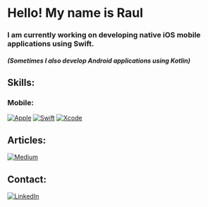 # Hello! My name is Raul 
### I am currently working on developing native iOS mobile applications using Swift.
##### (Sometimes I also develop Android applications using Kotlin)

## Skills:
### Mobile:
[![Apple](https://img.shields.io/badge/iOS-999999?style=for-the-badge&logo=apple&logoColor=white&labelColor=101010)]() [![Swift](https://img.shields.io/badge/Swift-FA7343?style=for-the-badge&logo=swift&logoColor=white&labelColor=101010)]() [![Xcode](https://img.shields.io/badge/Xcode-1575F9?style=for-the-badge&logo=xcode&logoColor=white&labelColor=101010)]()

## Articles:
[![Medium](https://img.shields.io/badge/Medium-12100E?style=for-the-badge&logo=medium&logoColor=white)](https://medium.com/@raulpascual)

## Contact: 
[![LinkedIn](https://img.shields.io/badge/LinkedIn-Raul_Pascual-0077B5?style=for-the-badge&logo=linkedin&logoColor=white&labelColor=101010)](https://www.linkedin.com/in/raulpascualdelacalle/)
